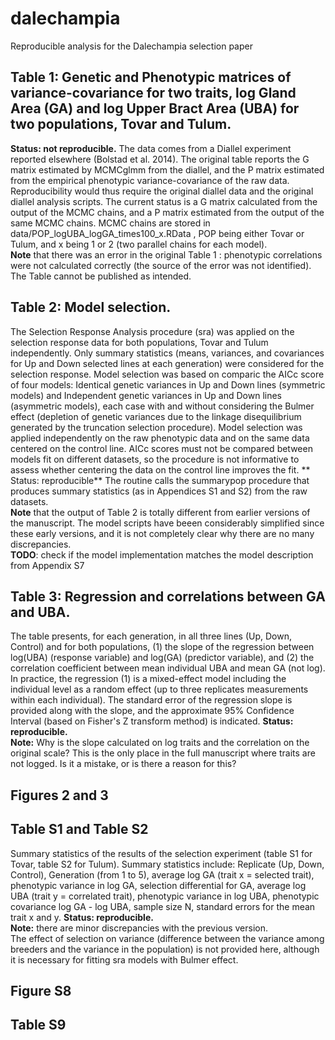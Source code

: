 # dalechampia
Reproducible analysis for the Dalechampia selection paper


## Table 1: Genetic and Phenotypic matrices of variance-covariance for two traits, log Gland Area (GA) and log Upper Bract Area (UBA) for two populations, Tovar and Tulum. 
**Status: not reproducible.** The data comes from a Diallel experiment reported elsewhere (Bolstad et al. 2014). The original table reports the G matrix estimated by MCMCglmm from the diallel, and the P matrix estimated from the empirical phenotypic variance-covariance of the raw data. Reproducibility would thus require the original diallel data and the original diallel analysis scripts. The current status is a G matrix calculated from the output of the MCMC chains, and a P matrix estimated from the output of the same MCMC chains. MCMC chains are stored in data/POP_logUBA_logGA_times100_x.RData , POP being either Tovar or Tulum, and x being 1 or 2 (two parallel chains for each model).  
**Note** that there was an error in the original Table 1 : phenotypic correlations were not calculated correctly (the source of the error was not identified). The Table cannot be published as intended. 

## Table 2: Model selection. 
The Selection Response Analysis procedure (sra) was applied on the selection response data for both populations, Tovar and Tulum independently. Only summary statistics (means, variances, and covariances for Up and Down selected lines at each generation) were considered for the selection response. Model selection was based on comparic the AICc score of four models: Identical genetic variances in Up and Down lines (symmetric models) and Independent genetic variances in Up and Down lines (asymmetric models), each case with and without considering the Bulmer effect (depletion of genetic variances due to the linkage disequilibrium generated by the truncation selection procedure). Model selection was applied independently on the raw phenotypic data and on the same data centered on the control line. AICc scores must not be compared between models fit on different datasets, so the procedure is not informative to assess whether centering the data on the control line improves the fit. 
** Status: reproducible** The routine calls the summarypop procedure that produces summary statistics (as in Appendices S1 and S2) from the raw datasets.  
**Note** that the output of Table 2 is totally different from earlier versions of the manuscript. The model scripts have beeen considerably simplified since these early versions, and it is not completely clear why there are no many discrepancies.  
**TODO**: check if the model implementation matches the model description from Appendix S7

## Table 3: Regression and correlations between GA and UBA. 
The table presents, for each generation, in all three lines (Up, Down, Control) and for both populations, (1) the slope of the regression between log(UBA) (response variable) and log(GA) (predictor variable), and (2) the correlation coefficient between mean individual UBA and mean GA (not log). In practice, the regression (1) is a mixed-effect model including the individual level as a random effect (up to three replicates measurements within each individual). The standard error of the regression slope is provided along with the slope, and the approximate 95% Confidence Interval (based on Fisher's Z transform method) is indicated. 
**Status: reproducible.**  
**Note:** Why is the slope calculated on log traits and the correlation on the original scale? This is the only place in the full manuscript where traits are not logged. Is it a mistake, or is there a reason for this? 

## Figures 2 and 3

## Table S1 and Table S2
Summary statistics of the results of the selection experiment (table S1 for Tovar, table S2 for Tulum). Summary statistics include: Replicate (Up, Down, Control), Generation (from 1 to 5), average log GA (trait x = selected trait), phenotypic variance in log GA, selection differential for GA, average log UBA (trait y = correlated trait), phenotypic variance in log UBA, phenotypic covariance log GA - log UBA, sample size N, standard errors for the mean trait x and y. 
**Status: reproducible.**  
**Note:** there are minor discrepancies with the previous version.  
The effect of selection on variance (difference between the variance among breeders and the variance in the population) is not provided here, although it is necessary for fitting sra models with Bulmer effect. 

## Figure S8

## Table S9
